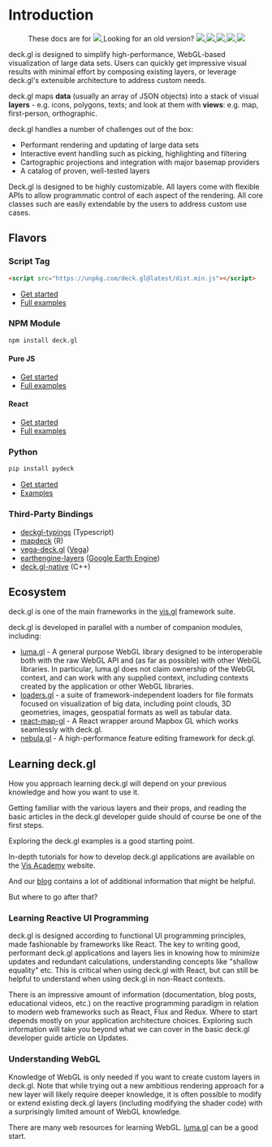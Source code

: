 # Introduction

<p align="center">
  These docs are for
  <a href="https://github.com/visgl/deck.gl/blob/8.3-release/docs/README.md">
    <img src="https://img.shields.io/badge/deck.gl-v8.3-brightgreen.svg?style=flat-square" />
  </a>
  Looking for an old version?
  <a href="https://github.com/visgl/deck.gl/blob/8.2-release/docs/README.md">
    <img src="https://img.shields.io/badge/deck.gl-v8.2-brightgreen.svg?style=flat-square" />
  </a>
  <a href="https://github.com/visgl/deck.gl/blob/8.1-release/docs/README.md">
    <img src="https://img.shields.io/badge/deck.gl-v8.1-brightgreen.svg?style=flat-square" />
  </a>
  <a href="https://github.com/visgl/deck.gl/blob/8.0-release/docs/README.md">
    <img src="https://img.shields.io/badge/deck.gl-v8.0-green.svg?style=flat-square" />
  </a>
  <a href="https://github.com/visgl/deck.gl/blob/7.3-release/docs/README.md">
    <img src="https://img.shields.io/badge/deck.gl-v7.3-green.svg?style=flat-square" />
  </a>
  <a href="https://github.com/visgl/deck.gl/blob/6.4-release/docs/README.md">
    <img src="https://img.shields.io/badge/deck.gl-v6.4-green.svg?style=flat-square" />
  </a>
</p>


deck.gl is designed to simplify high-performance, WebGL-based visualization of large data sets. Users can quickly get impressive visual results with minimal effort by composing existing layers, or leverage deck.gl's extensible architecture to address custom needs.

deck.gl maps **data** (usually an array of JSON objects) into a stack of visual **layers** - e.g. icons, polygons, texts; and look at them with **views**: e.g. map, first-person, orthographic.

deck.gl handles a number of challenges out of the box:

* Performant rendering and updating of large data sets
* Interactive event handling such as picking, highlighting and filtering
* Cartographic projections and integration with major basemap providers
* A catalog of proven, well-tested layers

Deck.gl is designed to be highly customizable. All layers come with flexible APIs to allow programmatic control of each aspect of the rendering. All core classes such are easily extendable by the users to address custom use cases.

## Flavors

### Script Tag

```html
<script src="https://unpkg.com/deck.gl@latest/dist.min.js"></script>
```

- [Get started](/docs/get-started/using-standalone.md#using-the-scripting-api)
- [Full examples](https://github.com/visgl/deck.gl/tree/master/examples/get-started/scripting)

### NPM Module

```bash
npm install deck.gl
```

#### Pure JS

- [Get started](/docs/get-started/using-standalone.md)
- [Full examples](https://github.com/visgl/deck.gl/tree/master/examples/get-started/pure-js)

#### React

- [Get started](/docs/get-started/using-with-react.md)
- [Full examples](https://github.com/visgl/deck.gl/tree/master/examples/get-started/react)

### Python

```bash
pip install pydeck
```

- [Get started](https://pydeck.gl/installation.html)
- [Examples](https://pydeck.gl/)

### Third-Party Bindings

- [deckgl-typings](https://github.com/danmarshall/deckgl-typings) (Typescript)
- [mapdeck](https://symbolixau.github.io/mapdeck/articles/mapdeck.html) (R)
- [vega-deck.gl](https://github.com/microsoft/SandDance/tree/master/packages/vega-deck.gl) ([Vega](https://vega.github.io/))
- [earthengine-layers](https://earthengine-layers.com/) ([Google Earth Engine](https://earthengine.google.com/))
- [deck.gl-native](https://github.com/UnfoldedInc/deck.gl-native) (C++)

## Ecosystem

deck.gl is one of the main frameworks in the [vis.gl](http://vis.gl) framework suite.

deck.gl is developed in parallel with a number of companion modules, including:

* [luma.gl](https://luma.gl/) - A general purpose WebGL library designed to be interoperable both with the raw WebGL API and (as far as possible) with other WebGL libraries. In particular, luma.gl does not claim ownership of the WebGL context, and can work with any supplied context, including contexts created by the application or other WebGL libraries.
* [loaders.gl](https://loaders.gl) - a suite of framework-independent loaders for file formats focused on visualization of big data, including point clouds, 3D geometries, images, geospatial formats as well as tabular data.
* [react-map-gl](https://visgl.github.io/react-map-gl/) - A React wrapper around Mapbox GL which works seamlessly with deck.gl.
* [nebula.gl](https://nebula.gl/) - A high-performance feature editing framework for deck.gl.


## Learning deck.gl

How you approach learning deck.gl will depend on your previous knowledge and how you want to use it.

Getting familiar with the various layers and their props, and reading the basic articles in the deck.gl developer guide should of course be one of the first steps.

Exploring the deck.gl examples is a good starting point.

In-depth tutorials for how to develop deck.gl applications are available on the [Vis Academy](http://vis.academy/) website.

And our [blog](https://medium.com/vis-gl) contains a lot of additional information that might be helpful.

But where to go after that?


### Learning Reactive UI Programming

deck.gl is designed according to functional UI programming principles, made fashionable by frameworks like React. The key to writing good, performant deck.gl applications and layers lies in knowing how to minimize updates and redundant calculations, understanding concepts like "shallow equality" etc. This is critical when using deck.gl with React, but can still be helpful to understand when using deck.gl in non-React contexts.

There is an impressive amount of information (documentation, blog posts, educational videos, etc.) on the reactive programming paradigm in relation to modern web frameworks such as React, Flux and Redux. Where to start depends mostly on your application architecture choices. Exploring such information will take you beyond what we can cover in the basic deck.gl developer guide article on Updates.


### Understanding WebGL

Knowledge of WebGL is only needed if you want to create custom layers in deck.gl. Note that while trying out a new ambitious rendering approach for a new layer will likely require deeper knowledge, it is often possible to modify or extend existing deck.gl layers (including modifying the shader code) with a surprisingly limited amount of WebGL knowledge.

There are many web resources for learning WebGL. [luma.gl](https://luma.gl/) can be a good start.
